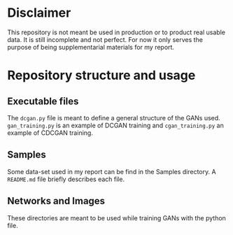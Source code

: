 # Disclaimer
This repository is not meant be used in production or to product real usable data. It is still incomplete and not perfect. For now it only serves the purpose of being supplementarial materials for my report.

# Repository structure and usage
## Executable files
The `dcgan.py` file is meant to define a general structure of the GANs used. `gan_training.py` is an example of DCGAN training and `cgan_training.py` an example of CDCGAN training.

## Samples
Some data-set used in my report can be find in the Samples directory. A `README.md` file briefly describes each file.

## Networks and Images
These directories are meant to be used while training GANs with the python file.
